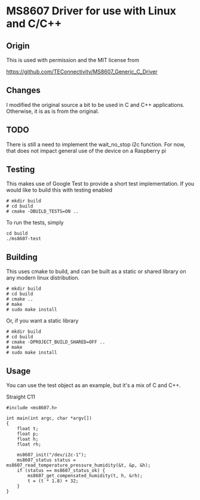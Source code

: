 # MS8607 Driver for use with Linux and C/C++

## Origin

This is used with permission and the MIT license from

https://github.com/TEConnectivity/MS8607_Generic_C_Driver

## Changes

I modified the original source a bit to be used in C and C++ applications. Otherwise, it is as is from the original.

## TODO

There is still a need to implement the wait_no_stop i2c function. For now, that does not impact general use
of the device on a Raspberry pi

## Testing

This makes use of Google Test to provide a short test implementation. If you would like to build this with
testing enabled

```
# mkdir build
# cd build
# cmake -DBUILD_TESTS=ON ..
```

To run the tests, simply

```
cd build
./ms8607-test
```

## Building

This uses cmake to build, and can be built as a static or shared library on any modern linux distribution.

```
# mkdir build
# cd build
# cmake ..
# make
# sudo make install
```

Or, if you want a static library

```
# mkdir build
# cd build
# cmake -DPROJECT_BUILD_SHARED=OFF ..
# make
# sudo make install
```

## Usage

You can use the test object as an example, but it's a mix of C and C++.

Straight C11
```
#include <ms8607.h>

int main(int argc, char *argv[])
{
    float t;
    float p;
    float h;
    float rh;

    ms8607_init("/dev/i2c-1");
    ms8607_status status = ms8607_read_temperature_pressure_humidity(&t, &p, &h);
    if (status == ms8607_status_ok) {
        ms8607_get_compensated_humidity(t, h, &rh);
        t = (t * 1.8) + 32;
    }
}
```
